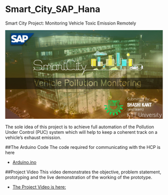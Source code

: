 # Smart_City_SAP_Hana
Smart City Project: Monitoring Vehicle Toxic Emission Remotely 

![Smart City: Automobile toxic emission monitoring remotely](/Smart_City.jpg?raw=true "Optional Title")

The sole idea of this project is to achieve full automation of the Pollution Under Control (PUC) system  which will help to keep a coherent track on a vehicle’s exhaust emission.

##The Arduino Code
The code required for communicating with the HCP is here
- [Arduino.ino](./Arduino.ino)


##Project Video
This video demonstrates the objective, problem statement, prototyping and the live demonstration of the working of the prototype.
- [The Project Video is here:](https://www.youtube.com/watch?v=12xyXtlWDks)
